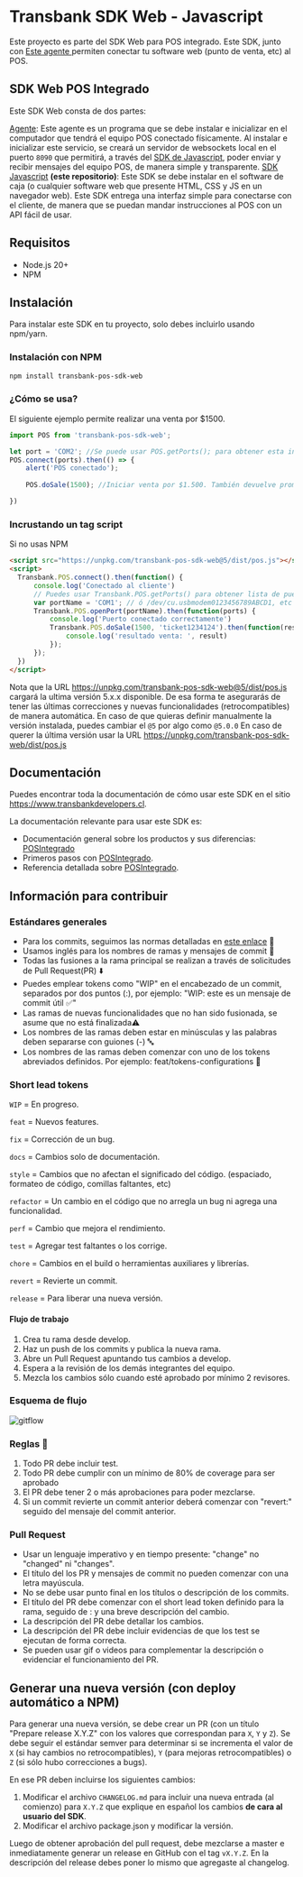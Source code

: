 # Transbank SDK Web - Javascript
Este proyecto es parte del SDK Web para POS integrado.
Este SDK, junto con [Este agente ](https://github.com/TransbankDevelopers/transbank-pos-sdk-web-agent2) permiten conectar tu software web (punto de venta, etc) al POS.

## SDK Web POS Integrado
Este SDK Web consta de dos partes: 

[Agente](https://github.com/TransbankDevelopers/transbank-pos-sdk-web-agent2): Este agente es un programa que se debe instalar e inicializar en el computador que tendrá el equipo POS conectado físicamente. Al instalar e inicializar este servicio, se creará un servidor de websockets local en el puerto `8090` que permitirá, a través del [SDK de Javascript](https://github.com/TransbankDevelopers/transbank-pos-sdk-web-js), poder enviar y recibir mensajes del equipo POS, de manera simple y transparente. 
[SDK Javascript](https://github.com/TransbankDevelopers/transbank-pos-sdk-web-js) **(este repositorio)**: Este SDK se debe instalar en el software de caja (o cualquier software web que presente HTML, CSS y JS en un navegador web). Este SDK entrega una interfaz simple para conectarse con el cliente, de manera que se puedan mandar instrucciones al POS con un API fácil de usar. 

## Requisitos
- Node.js 20+
- NPM

## Instalación
Para instalar este SDK en tu proyecto, solo debes incluirlo usando npm/yarn.
 
### Instalación con NPM
```bash
npm install transbank-pos-sdk-web
```

### ¿Cómo se usa?
El siguiente ejemplo permite realizar una venta por $1500.

```javascript
import POS from 'transbank-pos-sdk-web';

let port = 'COM2'; //Se puede usar POS.getPorts(); para obtener esta info.
POS.connect(ports).then(() => {
    alert('POS conectado');
    
    POS.doSale(1500); //Iniciar venta por $1.500. También devuelve promesa

})
```

### Incrustando un tag script
Si no usas NPM
```html
<script src="https://unpkg.com/transbank-pos-sdk-web@5/dist/pos.js"></script>
<script>
  Transbank.POS.connect().then(function() {
      console.log('Conectado al cliente')
      // Puedes usar Transbank.POS.getPorts() para obtener lista de puertos activos en el computador
      var portName = 'COM1'; // ó /dev/cu.usbmodem0123456789ABCD1, etc
      Transbank.POS.openPort(portName).then(function(ports) {
          console.log('Puerto conectado correctamente')
          Transbank.POS.doSale(1500, 'ticket1234124').then(function(result) {
              console.log('resultado venta: ', result)
          });
      });
  })
</script>
```
Nota que la URL https://unpkg.com/transbank-pos-sdk-web@5/dist/pos.js cargará la ultima versión 5.x.x disponible. De esa forma te asegurarás de tener las últimas correcciones y nuevas funcionalidades (retrocompatibles) de manera automática.
En caso de que quieras definir manualmente la versión instalada, puedes cambiar el `@5` por algo como `@5.0.0`
En caso de querer la última versión usar la URL https://unpkg.com/transbank-pos-sdk-web/dist/pos.js

## Documentación 

Puedes encontrar toda la documentación de cómo usar este SDK en el sitio https://www.transbankdevelopers.cl.

La documentación relevante para usar este SDK es:

- Documentación general sobre los productos y sus diferencias:
  [POSIntegrado](https://www.transbankdevelopers.cl/producto/posintegrado)
- Primeros pasos con [POSIntegrado](https://www.transbankdevelopers.cl/documentacion/posintegrado).
- Referencia detallada sobre [POSIntegrado](https://www.transbankdevelopers.cl/referencia/posintegrado).


## Información para contribuir

### **Estándares generales**

- Para los commits, seguimos las normas detalladas en [este enlace](https://github.com/angular/angular.js/blob/master/DEVELOPERS.md#commits) 👀
- Usamos inglés para los nombres de ramas y mensajes de commit 💬
- Todas las fusiones a la rama principal se realizan a través de solicitudes de Pull Request(PR) ⬇️
- Puedes emplear tokens como "WIP" en el encabezado de un commit, separados por dos puntos (:), por ejemplo: "WIP: este es un mensaje de commit útil ✅"
- Las ramas de nuevas funcionalidades que no han sido fusionada, se asume que no está finalizada⚠️
- Los nombres de las ramas deben estar en minúsculas y las palabras deben separarse con guiones (-) 🔤
- Los nombres de las ramas deben comenzar con uno de los tokens abreviados definidos. Por ejemplo: feat/tokens-configurations 🌿

### **Short lead tokens**

`WIP` = En progreso.

`feat` = Nuevos features.

`fix` = Corrección de un bug.

`docs` = Cambios solo de documentación.

`style` = Cambios que no afectan el significado del código. (espaciado, formateo de código, comillas faltantes, etc)

`refactor` = Un cambio en el código que no arregla un bug ni agrega una funcionalidad.

`perf` = Cambio que mejora el rendimiento.

`test` = Agregar test faltantes o los corrige.

`chore` = Cambios en el build o herramientas auxiliares y librerías.

`revert` = Revierte un commit.

`release` = Para liberar una nueva versión.

#### Flujo de trabajo

1. Crea tu rama desde develop.
2. Haz un push de los commits y publica la nueva rama.
3. Abre un Pull Request apuntando tus cambios a develop.
4. Espera a la revisión de los demás integrantes del equipo.
5. Mezcla los cambios sólo cuando esté aprobado por mínimo 2 revisores.

### Esquema de flujo

![gitflow](https://wac-cdn.atlassian.com/dam/jcr:cc0b526e-adb7-4d45-874e-9bcea9898b4a/04%20Hotfix%20branches.svg?cdnVersion=1324)

### **Reglas** 📖

1. Todo PR debe incluir test.
2. Todo PR debe cumplir con un mínimo de 80% de coverage para ser aprobado
3. El PR debe tener 2 o más aprobaciones para poder mezclarse.
4. Si un commit revierte un commit anterior deberá comenzar con "revert:" seguido del mensaje del commit anterior.

### **Pull Request**

- Usar un lenguaje imperativo y en tiempo presente: "change" no "changed" ni "changes".
- El título del los PR y mensajes de commit no pueden comenzar con una letra mayúscula.
- No se debe usar punto final en los títulos o descripción de los commits.
- El título del PR debe comenzar con el short lead token definido para la rama, seguido de : y una breve descripción del cambio.
- La descripción del PR debe detallar los cambios.
- La descripción del PR debe incluir evidencias de que los test se ejecutan de forma correcta.
- Se pueden usar gif o videos para complementar la descripción o evidenciar el funcionamiento del PR.

## Generar una nueva versión (con deploy automático a NPM)

Para generar una nueva versión, se debe crear un PR (con un título "Prepare release X.Y.Z" con los valores que correspondan para `X`, `Y` y `Z`). Se debe seguir el estándar semver para determinar si se incrementa el valor de `X` (si hay cambios no retrocompatibles), `Y` (para mejoras retrocompatibles) o `Z` (si sólo hubo correcciones a bugs).

En ese PR deben incluirse los siguientes cambios:

1. Modificar el archivo `CHANGELOG.md` para incluir una nueva entrada (al comienzo) para `X.Y.Z` que explique en español los cambios **de cara al usuario del SDK**.
2. Modificar el archivo package.json y modificar la versión.

Luego de obtener aprobación del pull request, debe mezclarse a master e inmediatamente generar un release en GitHub con el tag `vX.Y.Z`. En la descripción del release debes poner lo mismo que agregaste al changelog.
